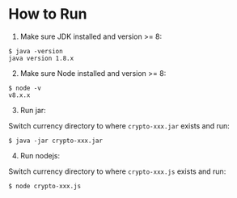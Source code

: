 # How to Run

1. Make sure JDK installed and version >= 8:

```
$ java -version
java version 1.8.x
```

2. Make sure Node installed and version >= 8:

```
$ node -v
v8.x.x
```

3. Run jar:

Switch currency directory to where `crypto-xxx.jar` exists and run:

```
$ java -jar crypto-xxx.jar
```

4. Run nodejs:

Switch currency directory to where `crypto-xxx.js` exists and run:

```
$ node crypto-xxx.js
```

